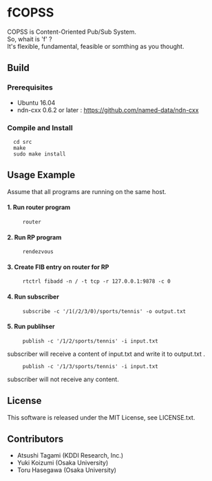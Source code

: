fCOPSS
===
COPSS is Content-Oriented Pub/Sub System.  
So, whait is 'f' ?  
It's flexible, fundamental, feasible or somthing as you thought.

## Build

### Prerequisites
* Ubuntu 16.04
* ndn-cxx 0.6.2 or later : <https://github.com/named-data/ndn-cxx>

### Compile and Install
```
  cd src
  make 
  sudo make install
```

## Usage Example
Assume that all programs are running on the same host.

####  1. Run router program
```
     router
```
 
####  2. Run RP program
```
     rendezvous
```
 
####  3. Create FIB entry on router for RP 
```
     rtctrl fibadd -n / -t tcp -r 127.0.0.1:9878 -c 0
```
 
####  4. Run subscriber
```
     subscribe -c '/1(/2/3/0)/sports/tennis' -o output.txt
```
 
####  5. Run publihser
```
     publish -c '/1/2/sports/tennis' -i input.txt
```

  subscriber will receive a content of input.txt and write it to output.txt .
 
```
     publish -c '/1/3/sports/tennis' -i input.txt
```

  subscriber will not receive any content.


## License

This software is released under the MIT License, see LICENSE.txt.

## Contributors

- Atsushi Tagami (KDDI Research, Inc.)
- Yuki Koizumi (Osaka University)
- Toru Hasegawa (Osaka University)
